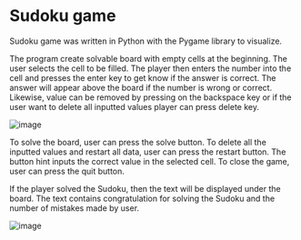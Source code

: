 # Sudoku game
Sudoku game was written in Python with the Pygame library to visualize.

The program create solvable board with empty cells at the beginning. The user selects the cell to be filled. The player then enters the number into the cell and presses the enter key to get know if the answer is correct. The answer will appear above the board if the number is wrong or correct. Likewise, value can be removed by pressing on the backspace key or if the user want to delete all inputted values player can press delete key.   

![image](https://user-images.githubusercontent.com/112821884/200196845-fcc546e2-bd29-4312-9699-7c687c2a182d.png)

To solve the board, user can press the solve button. To delete all the inputted values and restart all data, user can press the restart button. The button hint inputs the correct value in the selected cell. To close the game, user can press the quit button.

If the player solved the Sudoku, then the text will be displayed under the board. The text contains congratulation for solving the Sudoku and the number of mistakes made by user. 

![image](https://user-images.githubusercontent.com/112821884/200196859-41e92049-cb9c-46ac-990a-4e0a4259af5f.png)
